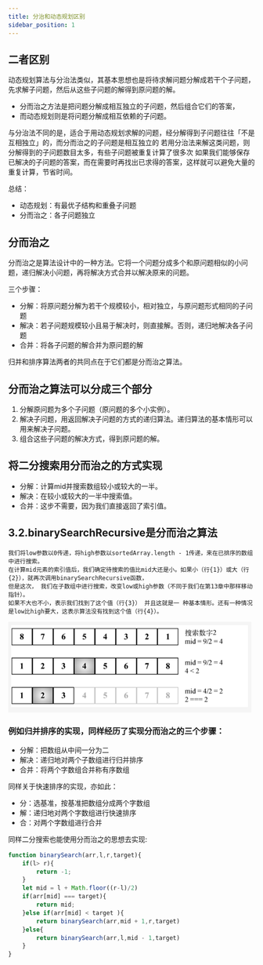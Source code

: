 ```yaml
---
title: 分治和动态规划区别
sidebar_position: 1
---
```


## 二者区别
动态规划算法与分治法类似，其基本思想也是将待求解问题分解成若干个子问题，先求解子问题，然后从这些子问题的解得到原问题的解。

* 分而治之方法是把问题分解成相互独立的子问题，然后组合它们的答案，
* 而动态规划则是将问题分解成相互依赖的子问题。

与分治法不同的是，适合于用动态规划求解的问题，经分解得到子问题往往「不是互相独立」的，而分而治之的子问题是相互独立的
若用分治法来解这类问题，则分解得到的子问题数目太多，有些子问题被重复计算了很多次
如果我们能够保存已解决的子问题的答案，而在需要时再找出已求得的答案，这样就可以避免大量的重复计算，节省时间。

总结：
* 动态规划：有最优子结构和重叠子问题
* 分而治之：各子问题独立



## 分而治之
分而治之是算法设计中的一种方法。它将一个问题分成多个和原问题相似的小问题，递归解决小问题，再将解决方式合并以解决原来的问题。

三个步骤：
* 分解：将原问题分解为若干个规模较小，相对独立，与原问题形式相同的子问题
* 解决：若子问题规模较小且易于解决时，则直接解。否则，递归地解决各子问题
* 合并：将各子问题的解合并为原问题的解

归并和排序算法两者的共同点在于它们都是分而治之算法。

## 分而治之算法可以分成三个部分
1. 分解原问题为多个子问题（原问题的多个小实例）。
2. 解决子问题，用返回解决子问题的方式的递归算法。递归算法的基本情形可以用来解决子问题。
3. 组合这些子问题的解决方式，得到原问题的解。

## 将二分搜索用分而治之的方式实现
* 分解：计算mid并搜索数组较小或较大的一半。
* 解决：在较小或较大的一半中搜索值。
* 合并：这步不需要，因为我们直接返回了索引值。

## 3.2.binarySearchRecursive是分而治之算法
```
我们将low参数以0传递，将high参数以sortedArray.length - 1传递，来在已排序的数组中进行搜索。
在计算mid元素的索引值后，我们确定待搜索的值比mid大还是小。如果小（行{1}）或大（行{2}），就再次调用binarySearchRecursive函数，
但是这次， 我们在子数组中进行搜索，改变low或high参数（不同于我们在第13章中那样移动指针）。
如果不大也不小，表示我们找到了这个值（行{3}） 并且这就是一 种基本情形。还有一种情况是low比high要大，这表示算法没有找到这个值（行{4}）。
```
![](../../assets/img-algorithm/图1分治实现二分.PNG)


### 例如归并排序的实现，同样经历了实现分而治之的三个步骤：
* 分解：把数组从中间一分为二
* 解决：递归地对两个子数组进行归并排序
* 合并：将两个字数组合并称有序数组

同样关于快速排序的实现，亦如此：
* 分：选基准，按基准把数组分成两个字数组
* 解：递归地对两个字数组进行快速排序
* 合：对两个字数组进行合并

同样二分搜索也能使用分而治之的思想去实现:
```js
function binarySearch(arr,l,r,target){
    if(l> r){
        return -1;
    }
    let mid = l + Math.floor((r-l)/2)
    if(arr[mid] === target){
        return mid;
    }else if(arr[mid] < target ){
        return binarySearch(arr,mid + 1,r,target)
    }else{
        return binarySearch(arr,l,mid - 1,target)
    }
}
```

